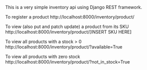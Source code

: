 This is a very simple inventory api using Django REST framework. 

To register a product http://localhost:8000/inventory/product/

To view (also put and patch update) a product from its SKU http://localhost:8000/inventory/product/[INSERT SKU HERE]

To view all products with a stock > 0 http://localhost:8000/inventory/product/?available=True

To view all products with zero stock http://localhost:8000/inventory/product/?not_in_stock=True
